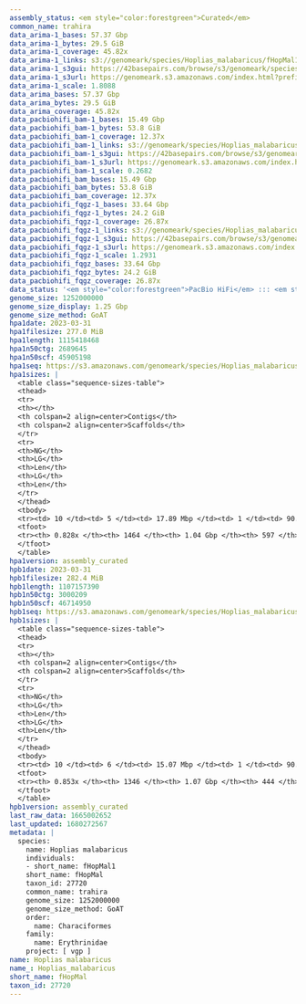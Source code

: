 ```yaml
---
assembly_status: <em style="color:forestgreen">Curated</em>
common_name: trahira
data_arima-1_bases: 57.37 Gbp
data_arima-1_bytes: 29.5 GiB
data_arima-1_coverage: 45.82x
data_arima-1_links: s3://genomeark/species/Hoplias_malabaricus/fHopMal1/genomic_data/arima/<br>
data_arima-1_s3gui: https://42basepairs.com/browse/s3/genomeark/species/Hoplias_malabaricus/fHopMal1/genomic_data/arima/
data_arima-1_s3url: https://genomeark.s3.amazonaws.com/index.html?prefix=species/Hoplias_malabaricus/fHopMal1/genomic_data/arima/
data_arima-1_scale: 1.8088
data_arima_bases: 57.37 Gbp
data_arima_bytes: 29.5 GiB
data_arima_coverage: 45.82x
data_pacbiohifi_bam-1_bases: 15.49 Gbp
data_pacbiohifi_bam-1_bytes: 53.8 GiB
data_pacbiohifi_bam-1_coverage: 12.37x
data_pacbiohifi_bam-1_links: s3://genomeark/species/Hoplias_malabaricus/fHopMal1/genomic_data/pacbio_hifi/<br>
data_pacbiohifi_bam-1_s3gui: https://42basepairs.com/browse/s3/genomeark/species/Hoplias_malabaricus/fHopMal1/genomic_data/pacbio_hifi/
data_pacbiohifi_bam-1_s3url: https://genomeark.s3.amazonaws.com/index.html?prefix=species/Hoplias_malabaricus/fHopMal1/genomic_data/pacbio_hifi/
data_pacbiohifi_bam-1_scale: 0.2682
data_pacbiohifi_bam_bases: 15.49 Gbp
data_pacbiohifi_bam_bytes: 53.8 GiB
data_pacbiohifi_bam_coverage: 12.37x
data_pacbiohifi_fqgz-1_bases: 33.64 Gbp
data_pacbiohifi_fqgz-1_bytes: 24.2 GiB
data_pacbiohifi_fqgz-1_coverage: 26.87x
data_pacbiohifi_fqgz-1_links: s3://genomeark/species/Hoplias_malabaricus/fHopMal1/genomic_data/pacbio_hifi/<br>
data_pacbiohifi_fqgz-1_s3gui: https://42basepairs.com/browse/s3/genomeark/species/Hoplias_malabaricus/fHopMal1/genomic_data/pacbio_hifi/
data_pacbiohifi_fqgz-1_s3url: https://genomeark.s3.amazonaws.com/index.html?prefix=species/Hoplias_malabaricus/fHopMal1/genomic_data/pacbio_hifi/
data_pacbiohifi_fqgz-1_scale: 1.2931
data_pacbiohifi_fqgz_bases: 33.64 Gbp
data_pacbiohifi_fqgz_bytes: 24.2 GiB
data_pacbiohifi_fqgz_coverage: 26.87x
data_status: '<em style="color:forestgreen">PacBio HiFi</em> ::: <em style="color:forestgreen">Arima</em>'
genome_size: 1252000000
genome_size_display: 1.25 Gbp
genome_size_method: GoAT
hpa1date: 2023-03-31
hpa1filesize: 277.0 MiB
hpa1length: 1115418468
hpa1n50ctg: 2689645
hpa1n50scf: 45905198
hpa1seq: https://s3.amazonaws.com/genomeark/species/Hoplias_malabaricus/fHopMal1/assembly_curated/fHopMal1.hap1.decon.20230331.fasta.gz
hpa1sizes: |
  <table class="sequence-sizes-table">
  <thead>
  <tr>
  <th></th>
  <th colspan=2 align=center>Contigs</th>
  <th colspan=2 align=center>Scaffolds</th>
  </tr>
  <tr>
  <th>NG</th>
  <th>LG</th>
  <th>Len</th>
  <th>LG</th>
  <th>Len</th>
  </tr>
  </thead>
  <tbody>
  <tr><td> 10 </td><td> 5 </td><td> 17.89 Mbp </td><td> 1 </td><td> 90.92 Mbp </td></tr>  <tr><td> 20 </td><td> 14 </td><td> 12.02 Mbp </td><td> 2 </td><td> 87.84 Mbp </td></tr>  <tr><td> 30 </td><td> 28 </td><td> 7.00 Mbp </td><td> 4 </td><td> 73.55 Mbp </td></tr>  <tr><td> 40 </td><td> 51 </td><td> 4.22 Mbp </td><td> 6 </td><td> 56.85 Mbp </td></tr>  <tr style="background-color:#cccccc;"><td> 50 </td><td> 88 </td><td style="background-color:#88ff88;"> 2.69 Mbp </td><td> 8 </td><td style="background-color:#88ff88;"> 45.91 Mbp </td></tr>  <tr><td> 60 </td><td> 154 </td><td> 1.39 Mbp </td><td> 11 </td><td> 42.63 Mbp </td></tr>  <tr><td> 70 </td><td> 286 </td><td> 0.69 Mbp </td><td> 14 </td><td> 40.70 Mbp </td></tr>  <tr><td> 80 </td><td> 725 </td><td> 114.01 Kbp </td><td> 17 </td><td> 36.65 Mbp </td></tr>  <tr><td> 90 </td><td> 0 </td><td>  </td><td> 0 </td><td>  </td></tr>  <tr><td> 100 </td><td> 0 </td><td>  </td><td> 0 </td><td>  </td></tr>  </tbody>
  <tfoot>
  <tr><th> 0.828x </th><th> 1464 </th><th> 1.04 Gbp </th><th> 597 </th><th> 1.12 Gbp </th></tr>
  </tfoot>
  </table>
hpa1version: assembly_curated
hpb1date: 2023-03-31
hpb1filesize: 282.4 MiB
hpb1length: 1107157390
hpb1n50ctg: 3000209
hpb1n50scf: 46714950
hpb1seq: https://s3.amazonaws.com/genomeark/species/Hoplias_malabaricus/fHopMal1/assembly_curated/fHopMal1.hap2.cur.20230331.fasta.gz
hpb1sizes: |
  <table class="sequence-sizes-table">
  <thead>
  <tr>
  <th></th>
  <th colspan=2 align=center>Contigs</th>
  <th colspan=2 align=center>Scaffolds</th>
  </tr>
  <tr>
  <th>NG</th>
  <th>LG</th>
  <th>Len</th>
  <th>LG</th>
  <th>Len</th>
  </tr>
  </thead>
  <tbody>
  <tr><td> 10 </td><td> 6 </td><td> 15.07 Mbp </td><td> 1 </td><td> 90.65 Mbp </td></tr>  <tr><td> 20 </td><td> 17 </td><td> 9.04 Mbp </td><td> 2 </td><td> 88.75 Mbp </td></tr>  <tr><td> 30 </td><td> 33 </td><td> 6.50 Mbp </td><td> 4 </td><td> 75.24 Mbp </td></tr>  <tr><td> 40 </td><td> 56 </td><td> 4.74 Mbp </td><td> 6 </td><td> 55.50 Mbp </td></tr>  <tr style="background-color:#cccccc;"><td> 50 </td><td> 89 </td><td style="background-color:#88ff88;"> 3.00 Mbp </td><td> 8 </td><td style="background-color:#88ff88;"> 46.71 Mbp </td></tr>  <tr><td> 60 </td><td> 148 </td><td> 1.56 Mbp </td><td> 11 </td><td> 44.47 Mbp </td></tr>  <tr><td> 70 </td><td> 257 </td><td> 0.78 Mbp </td><td> 14 </td><td> 39.68 Mbp </td></tr>  <tr><td> 80 </td><td> 544 </td><td> 236.82 Kbp </td><td> 17 </td><td> 36.15 Mbp </td></tr>  <tr><td> 90 </td><td> 0 </td><td>  </td><td> 0 </td><td>  </td></tr>  <tr><td> 100 </td><td> 0 </td><td>  </td><td> 0 </td><td>  </td></tr>  </tbody>
  <tfoot>
  <tr><th> 0.853x </th><th> 1346 </th><th> 1.07 Gbp </th><th> 444 </th><th> 1.11 Gbp </th></tr>
  </tfoot>
  </table>
hpb1version: assembly_curated
last_raw_data: 1665002652
last_updated: 1680272567
metadata: |
  species:
    name: Hoplias malabaricus
    individuals:
    - short_name: fHopMal1
    short_name: fHopMal
    taxon_id: 27720
    common_name: trahira
    genome_size: 1252000000
    genome_size_method: GoAT
    order:
      name: Characiformes
    family:
      name: Erythrinidae
    project: [ vgp ]
name: Hoplias malabaricus
name_: Hoplias_malabaricus
short_name: fHopMal
taxon_id: 27720
---
```

